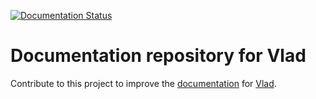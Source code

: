 [![Documentation Status](https://readthedocs.org/projects/vlad-docs/badge/?version=latest)](https://readthedocs.org/projects/vlad-docs/?badge=latest)

# Documentation repository for Vlad

Contribute to this project to improve the [documentation](http://vlad-docs.readthedocs.org/en/latest/) for [Vlad](https://github.com/hashbangcode/vlad).
